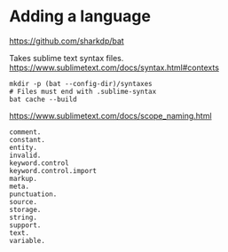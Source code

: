 # Adding a language

<https://github.com/sharkdp/bat>

Takes sublime text syntax files. <https://www.sublimetext.com/docs/syntax.html#contexts>

```
mkdir -p (bat --config-dir)/syntaxes
# Files must end with .sublime-syntax
bat cache --build
```

<https://www.sublimetext.com/docs/scope_naming.html>

```
comment.
constant.
entity.
invalid.
keyword.control
keyword.control.import
markup.
meta.
punctuation.
source.
storage.
string.
support.
text.
variable.
```
